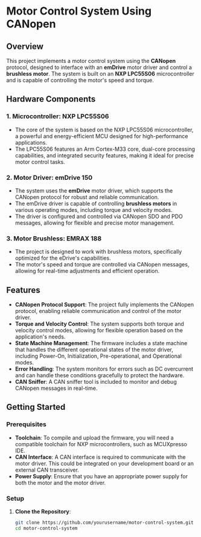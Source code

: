 # Motor Control System Using CANopen

## Overview

This project implements a motor control system using the **CANopen** protocol, designed to interface with an **emDrive** motor driver and control a **brushless motor**. The system is built on an **NXP LPC55S06** microcontroller and is capable of controlling the motor's speed and torque.

## Hardware Components

### 1. **Microcontroller: NXP LPC55S06**
   - The core of the system is based on the NXP LPC55S06 microcontroller, a powerful and energy-efficient MCU designed for high-performance applications.
   - The LPC55S06 features an Arm Cortex-M33 core, dual-core processing capabilities, and integrated security features, making it ideal for precise motor control tasks.

### 2. **Motor Driver: emDrive 150**
   - The system uses the **emDrive** motor driver, which supports the CANopen protocol for robust and reliable communication.
   - The emDrive driver is capable of controlling **brushless motors** in various operating modes, including torque and velocity modes.
   - The driver is configured and controlled via CANopen SDO and PDO messages, allowing for flexible and precise motor management.

### 3. **Motor Brushless: EMRAX 188**
   - The project is designed to work with brushless motors, specifically optimized for the eDrive's capabilities.
   - The motor's speed and torque are controlled via CANopen messages, allowing for real-time adjustments and efficient operation.

## Features

- **CANopen Protocol Support**: The project fully implements the CANopen protocol, enabling reliable communication and control of the motor driver.
- **Torque and Velocity Control**: The system supports both torque and velocity control modes, allowing for flexible operation based on the application's needs.
- **State Machine Management**: The firmware includes a state machine that handles the different operational states of the motor driver, including Power-On, Initialization, Pre-operational, and Operational modes.
- **Error Handling**: The system monitors for errors such as DC overcurrent and can handle these conditions gracefully to protect the hardware.
- **CAN Sniffer**: A CAN sniffer tool is included to monitor and debug CANopen messages in real-time.

## Getting Started

### Prerequisites

- **Toolchain**: To compile and upload the firmware, you will need a compatible toolchain for NXP microcontrollers, such as MCUXpresso IDE.
- **CAN Interface**: A CAN interface is required to communicate with the motor driver. This could be integrated on your development board or an external CAN transceiver.
- **Power Supply**: Ensure that you have an appropriate power supply for both the motor and the motor driver.

### Setup

1. **Clone the Repository**:
   ```bash
   git clone https://github.com/yourusername/motor-control-system.git
   cd motor-control-system
